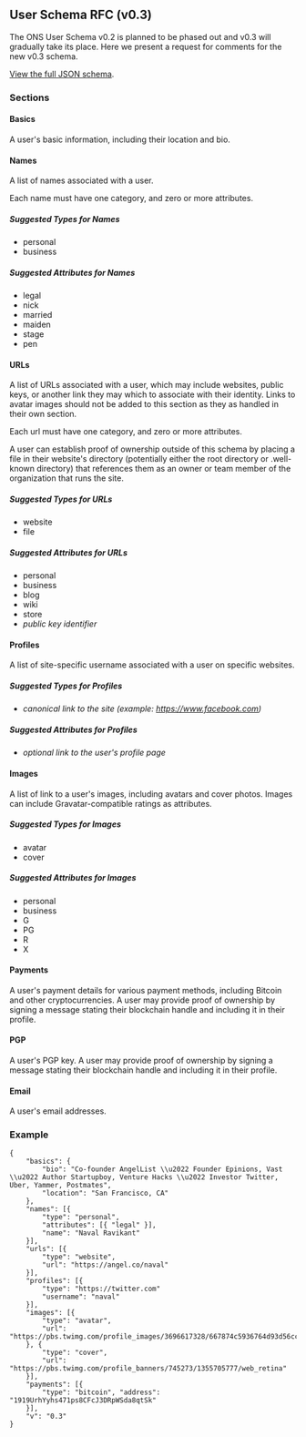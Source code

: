 ## User Schema RFC (v0.3)

The ONS User Schema v0.2 is planned to be phased out and v0.3 will gradually take its place. Here we present a request for comments for the new v0.3 schema.

[View the full JSON schema](/openspecs/userschema_rfc/schema.py).

### Sections

#### Basics

A user's basic information, including their location and bio.

#### Names

A list of names associated with a user.

Each name must have one category, and zero or more attributes.

##### Suggested Types for Names

* personal
* business

##### Suggested Attributes for Names

* legal
* nick
* married
* maiden
* stage
* pen

#### URLs

A list of URLs associated with a user, which may include websites, public keys, or another link they may which to associate with their identity. Links to avatar images should not be added to this section as they as handled in their own section.

Each url must have one category, and zero or more attributes.

A user can establish proof of ownership outside of this schema by placing a file in their website's directory (potentially either the root directory or .well-known directory) that references them as an owner or team member of the organization that runs the site.

##### Suggested Types for URLs

* website
* file

##### Suggested Attributes for URLs

* personal
* business
* blog
* wiki
* store
* *public key identifier*

#### Profiles

A list of site-specific username associated with a user on specific websites.

##### Suggested Types for Profiles

* *canonical link to the site (example: https://www.facebook.com)*

##### Suggested Attributes for Profiles

* *optional link to the user's profile page*

#### Images

A list of link to a user's images, including avatars and cover photos. Images can include Gravatar-compatible ratings as attributes.

##### Suggested Types for Images

* avatar
* cover

##### Suggested Attributes for Images

* personal
* business
* G
* PG
* R
* X

#### Payments

A user's payment details for various payment methods, including Bitcoin and other cryptocurrencies. A user may provide proof of ownership by signing a message stating their blockchain handle and including it in their profile.

#### PGP

A user's PGP key. A user may provide proof of ownership by signing a message stating their blockchain handle and including it in their profile.

#### Email

A user's email addresses.

### Example
<pre><code>{
    "basics": {
        "bio": "Co-founder AngelList \\u2022 Founder Epinions, Vast \\u2022 Author Startupboy, Venture Hacks \\u2022 Investor Twitter, Uber, Yammer, Postmates", 
        "location": "San Francisco, CA"
    },
    "names": [{
        "type": "personal",
        "attributes": [{ "legal" }],
        "name": "Naval Ravikant"
    }],
    "urls": [{
        "type": "website",
        "url": "https://angel.co/naval"
    }],
    "profiles": [{
        "type": "https://twitter.com"
        "username": "naval"
    }],
    "images": [{
        "type": "avatar",
        "url": "https://pbs.twimg.com/profile_images/3696617328/667874c5936764d93d56ccc76a2bcc13.jpeg"
    }, {
        "type": "cover",
        "url": "https://pbs.twimg.com/profile_banners/745273/1355705777/web_retina"
    }],
    "payments": [{
        "type": "bitcoin", "address": "1919UrhYyhs471ps8CFcJ3DRpWSda8qtSk"
    }],
    "v": "0.3"
}</code></pre>
